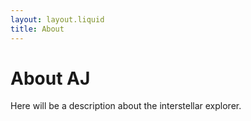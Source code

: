 ```yaml
---
layout: layout.liquid
title: About
---
```


# About **AJ**
<!-- About description here -->
Here will be a description about the interstellar explorer.